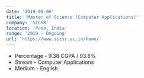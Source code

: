 ```yaml
---
date: '2019-06-06'
title: 'Master of Science (Computer Applications)'
company: 'SICSR'
location: 'Pune, India'
range: '2019 - Ongoing'
url: 'https://www.sicsr.ac.in/home/'
---
```


- Percentage - 9.38 CGPA / 93.8%
- Stream - Computer Applications
- Medium - English
